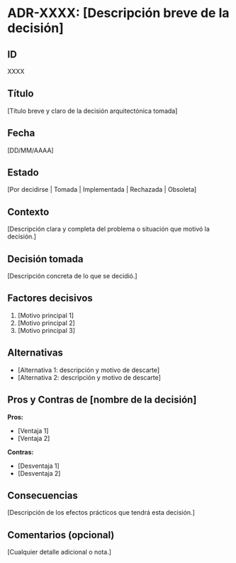 # ADR-XXXX: [Descripción breve de la decisión]

## ID
XXXX

## Título
[Título breve y claro de la decisión arquitectónica tomada]

## Fecha
[DD/MM/AAAA]

## Estado
[Por decidirse | Tomada | Implementada | Rechazada | Obsoleta]

## Contexto
[Descripción clara y completa del problema o situación que motivó la decisión.]

## Decisión tomada
[Descripción concreta de lo que se decidió.]

## Factores decisivos
1. [Motivo principal 1]
2. [Motivo principal 2]
3. [Motivo principal 3]

## Alternativas
- [Alternativa 1: descripción y motivo de descarte]
- [Alternativa 2: descripción y motivo de descarte]

## Pros y Contras de [nombre de la decisión]

**Pros:**
- [Ventaja 1]
- [Ventaja 2]

**Contras:**
- [Desventaja 1]
- [Desventaja 2]

## Consecuencias
[Descripción de los efectos prácticos que tendrá esta decisión.]

## Comentarios (opcional)
[Cualquier detalle adicional o nota.]